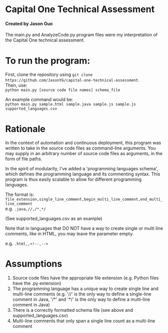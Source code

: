 # Capital One Technical Assessment 
#### Created by Jason Guo

The main.py and AnalyzeCode.py program files were my interpretation of
the Capital One technical assessment.

# To run the program:
First, clone the repository using `git clone https://github.com/JasonYG/capital-one-technical-assessment`.   
Then, use:  
`python main.py [source code file names] schema_file`

An example command would be:  
`python main.py sample.html sample.java sample.js sample.js supported_languages.csv`

# Rationale
In the context of automation and continuous deployment, this program
was written to take in the source code files as command-line arguments.
You may supply in an arbitrary number of source code files as arguments,
in the form of file paths.

In the spirit of modularity, I've added a 'programming languages schema', 
which defines the programming language and its commenting syntax. This program
is thus easily scalable to allow for different programming languages.

The format is:  
      `file_extension,single_line_comment,begin_multi_line_comment,end_multi_line_comment`    
e.g.  `.java,//,/*,*/`

(See supported_languages.csv as an example)

Note that in languages that DO NOT have a way to create single or multi line comments, like in HTML, you may leave the parameter empty.  

e.g. `.html,,<!--,-->`

# Assumptions
1. Source code files have the appropriate file extension (e.g. Python files have the .py extension)
2. The programming language has a unique way to create single line and multi-line comments (e.g. '//' is the only way to define a single-line comment in Java, '/\*' and '\*/' is the only way to define a multi-line comment in Java)
3. There is a correctly formatted schema file (see above and supported_languages.csv)
4. Multi-line comments that only span a single line count as a multi-line comment

